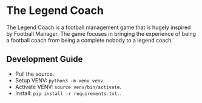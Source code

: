 # The Legend Coach

The Legend Coach is a football management game that is hugely inspired by Football Manager. The game focuses in bringing the experience of being a football coach from being a complete nobody to a legend coach. 

## Development Guide
- Pull the source.
- Setup VENV: `python3 -m venv venv`.
- Activate VENV: `source venv/bin/activate`.
- Install: `pip install -r requirements.txt.`.
